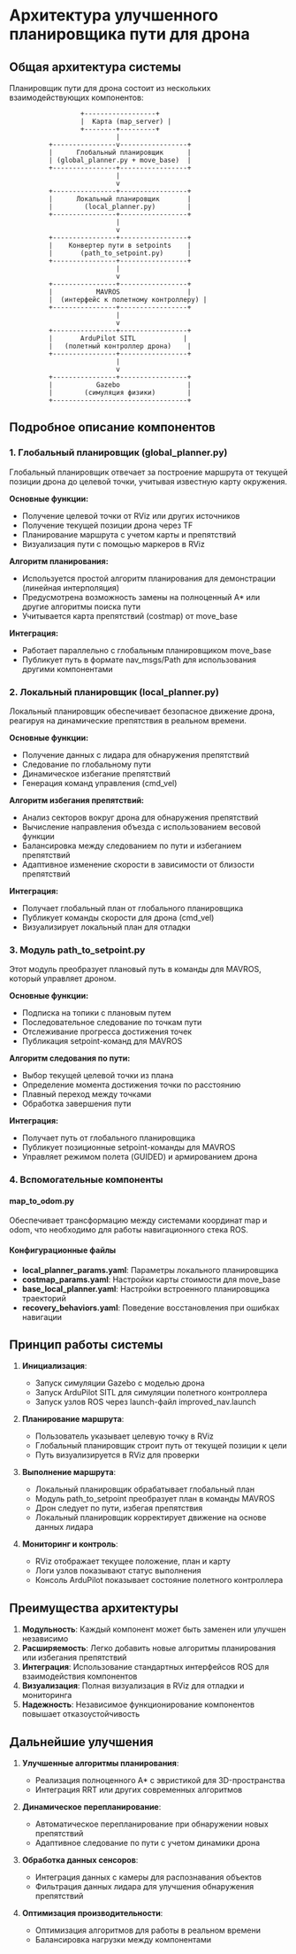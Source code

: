 # Архитектура улучшенного планировщика пути для дрона

## Общая архитектура системы

Планировщик пути для дрона состоит из нескольких взаимодействующих компонентов:

```
                  +------------------+
                  |  Карта (map_server) |
                  +--------+---------+
                           |
          +----------------v-----------------+
          |      Глобальный планировщик      |
          | (global_planner.py + move_base)  |
          +----------------+-----------------+
                           |
                           v
          +----------------+-----------------+
          |      Локальный планировщик       |
          |        (local_planner.py)        |
          +----------------+-----------------+
                           |
                           v
          +----------------+-----------------+
          |    Конвертер пути в setpoints    |
          |       (path_to_setpoint.py)      |
          +----------------+-----------------+
                           |
                           v
          +----------------+-----------------+
          |           MAVROS                 |
          |  (интерфейс к полетному контроллеру) |
          +----------------+-----------------+
                           |
                           v
          +----------------+-----------------+
          |       ArduPilot SITL            |
          |   (полетный контроллер дрона)    |
          +----------------+-----------------+
                           |
                           v
          +----------------+-----------------+
          |           Gazebo                 |
          |        (симуляция физики)        |
          +----------------------------------+
```

## Подробное описание компонентов

### 1. Глобальный планировщик (global_planner.py)

Глобальный планировщик отвечает за построение маршрута от текущей позиции дрона до целевой точки, учитывая известную карту окружения.

**Основные функции:**
- Получение целевой точки от RViz или других источников
- Получение текущей позиции дрона через TF
- Планирование маршрута с учетом карты и препятствий
- Визуализация пути с помощью маркеров в RViz

**Алгоритм планирования:**
- Используется простой алгоритм планирования для демонстрации (линейная интерполяция)
- Предусмотрена возможность замены на полноценный A* или другие алгоритмы поиска пути
- Учитывается карта препятствий (costmap) от move_base

**Интеграция:**
- Работает параллельно с глобальным планировщиком move_base
- Публикует путь в формате nav_msgs/Path для использования другими компонентами

### 2. Локальный планировщик (local_planner.py)

Локальный планировщик обеспечивает безопасное движение дрона, реагируя на динамические препятствия в реальном времени.

**Основные функции:**
- Получение данных с лидара для обнаружения препятствий
- Следование по глобальному пути
- Динамическое избегание препятствий
- Генерация команд управления (cmd_vel)

**Алгоритм избегания препятствий:**
- Анализ секторов вокруг дрона для обнаружения препятствий
- Вычисление направления объезда с использованием весовой функции
- Балансировка между следованием по пути и избеганием препятствий
- Адаптивное изменение скорости в зависимости от близости препятствий

**Интеграция:**
- Получает глобальный план от глобального планировщика
- Публикует команды скорости для дрона (cmd_vel)
- Визуализирует локальный план для отладки

### 3. Модуль path_to_setpoint.py

Этот модуль преобразует плановый путь в команды для MAVROS, который управляет дроном.

**Основные функции:**
- Подписка на топики с плановым путем
- Последовательное следование по точкам пути
- Отслеживание прогресса достижения точек
- Публикация setpoint-команд для MAVROS

**Алгоритм следования по пути:**
- Выбор текущей целевой точки из плана
- Определение момента достижения точки по расстоянию
- Плавный переход между точками
- Обработка завершения пути

**Интеграция:**
- Получает путь от глобального планировщика
- Публикует позиционные setpoint-команды для MAVROS
- Управляет режимом полета (GUIDED) и армированием дрона

### 4. Вспомогательные компоненты

#### map_to_odom.py
Обеспечивает трансформацию между системами координат map и odom, что необходимо для работы навигационного стека ROS.

#### Конфигурационные файлы
- **local_planner_params.yaml**: Параметры локального планировщика
- **costmap_params.yaml**: Настройки карты стоимости для move_base
- **base_local_planner.yaml**: Настройки встроенного планировщика траекторий
- **recovery_behaviors.yaml**: Поведение восстановления при ошибках навигации

## Принцип работы системы

1. **Инициализация**:
   - Запуск симуляции Gazebo с моделью дрона
   - Запуск ArduPilot SITL для симуляции полетного контроллера
   - Запуск узлов ROS через launch-файл improved_nav.launch

2. **Планирование маршрута**:
   - Пользователь указывает целевую точку в RViz
   - Глобальный планировщик строит путь от текущей позиции к цели
   - Путь визуализируется в RViz для проверки

3. **Выполнение маршрута**:
   - Локальный планировщик обрабатывает глобальный план
   - Модуль path_to_setpoint преобразует план в команды MAVROS
   - Дрон следует по пути, избегая препятствия
   - Локальный планировщик корректирует движение на основе данных лидара

4. **Мониторинг и контроль**:
   - RViz отображает текущее положение, план и карту
   - Логи узлов показывают статус выполнения
   - Консоль ArduPilot показывает состояние полетного контроллера

## Преимущества архитектуры

1. **Модульность**: Каждый компонент может быть заменен или улучшен независимо
2. **Расширяемость**: Легко добавить новые алгоритмы планирования или избегания препятствий
3. **Интеграция**: Использование стандартных интерфейсов ROS для взаимодействия компонентов
4. **Визуализация**: Полная визуализация в RViz для отладки и мониторинга
5. **Надежность**: Независимое функционирование компонентов повышает отказоустойчивость

## Дальнейшие улучшения

1. **Улучшенные алгоритмы планирования**:
   - Реализация полноценного A* с эвристикой для 3D-пространства
   - Интеграция RRT или других современных алгоритмов

2. **Динамическое перепланирование**:
   - Автоматическое перепланирование при обнаружении новых препятствий
   - Адаптивное следование по пути с учетом динамики дрона

3. **Обработка данных сенсоров**:
   - Интеграция данных с камеры для распознавания объектов
   - Фильтрация данных лидара для улучшения обнаружения препятствий

4. **Оптимизация производительности**:
   - Оптимизация алгоритмов для работы в реальном времени
   - Балансировка нагрузки между компонентами 